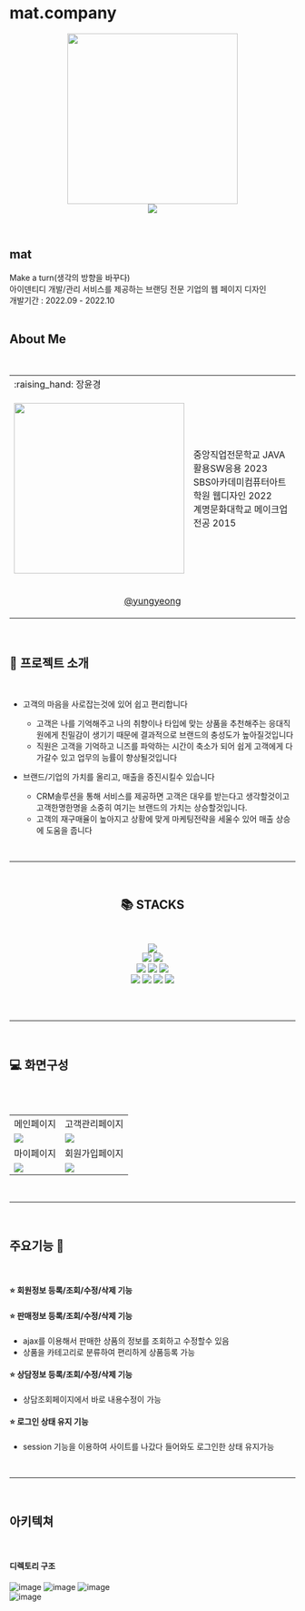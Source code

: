 # mat.company

<p align="center"><img src="https://github.com/jangyungyeong/mat.company/assets/117636044/b7d811a1-9a36-4d8b-85c9-15f81b60ef69" width="300" ></br>
  <a href="https://hits.seeyoufarm.com">
    <img src="https://hits.seeyoufarm.com/api/count/incr/badge.svgurl=https%3A%2F%2Fgithub.com%2Fjangyungyeong%2Fmat.company.git&count_bg=%2379C83D&title_bg=%23555555&icon=&icon_color=%23E7E7E7&title=hits&edge_flat=false">
  </a>
  </p>
</br>

## mat
<p align="center"></p>
Make a turn(생각의 방향을 바꾸다)</br>
아이덴티디 개발/관리 서비스를 제공하는 브랜딩 전문 기업의 웹 페이지 디자인</br>
개발기간 : 2022.09 - 2022.10
</br></br>


## About Me
<p align="center"></p></br>
<table>
  <tr>
    <td> :raising_hand: 장윤경</td>
    <td></td>
  </tr>
  <tr>
    <td><p align="center"><img src="https://github.com/jangyungyeong/SystemCRM/assets/117636044/1ce99337-b163-4841-9ac4-e8897db26b5b" width="300" ></p></td>
    <td>
      중앙직업전문학교 JAVA활용SW응용 2023</br>
      SBS아카데미컴퓨터아트학원 웹디자인 2022</br>
      계명문화대학교 메이크업전공 2015
    </td>
  </tr>
  <tr>
    <td colspan="2"><p align="center"><a href="https://github.com/jangyungyeong">@yungyeong</a></p></td>
  </tr>
</table>
</br>


## :loudspeaker: 프로젝트 소개
<p align="center"></p></br>

* 고객의 마음을 사로잡는것에 있어 쉽고 편리합니다
  - 고객은 나를 기억해주고 나의 취향이나 타입에 맞는 상품을 추천해주는 응대직원에게 친밀감이 생기기 때문에 결과적으로 브랜드의 충성도가 높아질것입니다
  - 직원은 고객을 기억하고 니즈를 파악하는 시간이 축소가 되어 쉽게 고객에게 다가갈수 있고 업무의 능률이 향상될것입니다
  
* 브랜드/기업의 가치를 올리고, 매출을 증진시킬수 있습니다
  - CRM솔루션을 통해 서비스를 제공하면 고객은 대우를 받는다고 생각할것이고 고객한명한명을 소중히 여기는 브랜드의 가치는 상승할것입니다.
  - 고객의 재구매율이 높아지고 상황에 맞게 마케팅전략을 세울수 있어 매출 상승에 도움을 줍니다
</br>


----

</br>
<div align=center><h2>📚 STACKS</h2></div></br>
<p align="center"></p>
<div align=center> 
  <img src="https://img.shields.io/badge/java-007396?style=for-the-badge&logo=java&logoColor=white"> 
  <br>
  
  <img src="https://img.shields.io/badge/html5-E34F26?style=for-the-badge&logo=html5&logoColor=white"> 
  <img src="https://img.shields.io/badge/css-1572B6?style=for-the-badge&logo=css3&logoColor=white"> 
  <br>
  
  <img src="https://img.shields.io/badge/javascript-F7DF1E?style=for-the-badge&logo=javascript&logoColor=black"> 
  <img src="https://img.shields.io/badge/jquery-0769AD?style=for-the-badge&logo=jquery&logoColor=white">
  <img src="https://img.shields.io/badge/oracle-F80000?style=for-the-badge&logo=oracle&logoColor=white">
  <br>
  
  <img src="https://img.shields.io/badge/spring-6DB33F?style=for-the-badge&logo=spring&logoColor=white"> 
  <img src="https://img.shields.io/badge/bootstrap-7952B3?style=for-the-badge&logo=bootstrap&logoColor=white">
  <img src="https://img.shields.io/badge/apache tomcat-F8DC75?style=for-the-badge&logo=apachetomcat&logoColor=white">
  <img src="https://img.shields.io/badge/github-181717?style=for-the-badge&logo=github&logoColor=white">
  <br>
</div>
</br>
<p align="center" height="10"></p>
</br>

----
</br>

## :computer: 화면구성
<p align="center"></p></br>
</br>
<table>
  <tr>
    <td>메인페이지</td>
    <td>고객관리페이지</td>
  </tr>
  <tr>
    <td><img src="https://github.com/jangyungyeong/SystemCRM/assets/117636044/0bd37926-daf3-43e5-8250-196841b4ee28"></td>
    <td><img src="https://github.com/jangyungyeong/SystemCRM/assets/117636044/17db195a-0f4e-42bf-8c9c-75099583e5f1"></td>
  </tr>
  <tr>
    <td>마이페이지</td>
    <td>회원가입페이지</td>
  </tr>
  <tr>
    <td><img src="https://github.com/jangyungyeong/SystemCRM/assets/117636044/b83ba8ed-ea8d-401d-b931-a6fc95ef2646"></td>
    <td><img src="https://github.com/jangyungyeong/SystemCRM/assets/117636044/bcce11a0-5169-4664-be13-1e5e94e88f34"></td>
  </tr>
</table>
</br>


----
</br>

## 주요기능 :pushpin:
<p align="center"></p></br>

  #### :star: 회원정보 등록/조회/수정/삭제 기능
  
  #### :star: 판매정보 등록/조회/수정/삭제 기능
  * ajax를 이용해서 판매한 상품의 정보를 조회하고 수정할수 있음
  * 상품을 카테고리로 분류하여 편리하게 상품등록 가능
    
  #### :star: 상담정보 등록/조회/수정/삭제 기능
  * 상담조회페이지에서 바로 내용수정이 가능

  #### :star: 로그인 상태 유지 기능
  * session 기능을 이용하여 사이트를 나갔다 들어와도 로그인한 상태 유지가능
</br>


----
</br>

## 아키텍쳐
<p align="center"></p></br>

  #### 디렉토리 구조

![image](https://github.com/jangyungyeong/SystemCRM/assets/117636044/9e2e2974-d8a1-437b-a77c-5b794a03924e)
![image](https://github.com/jangyungyeong/SystemCRM/assets/117636044/cb64761b-cb89-496c-84dc-74f433db4af2)
![image](https://github.com/jangyungyeong/SystemCRM/assets/117636044/560a30fe-ede7-4d3d-87d9-700ccb96234d)</br>
![image](https://github.com/jangyungyeong/SystemCRM/assets/117636044/568d116a-0a1b-48b7-ac1d-a03e90bf7d2b)

